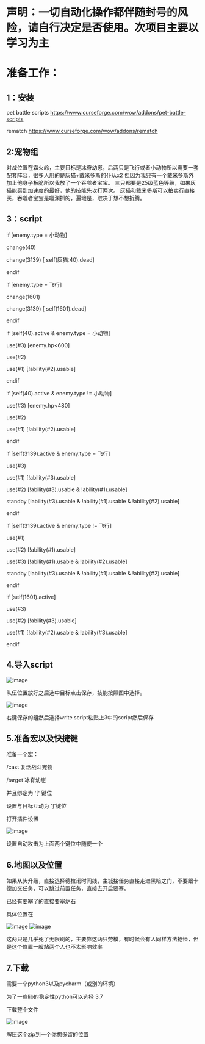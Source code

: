 # 声明：一切自动化操作都伴随封号的风险，请自行决定是否使用。次项目主要以学习为主
# 准备工作：

## 1：安装
  pet battle scripts
  https://www.curseforge.com/wow/addons/pet-battle-scripts
  
  rematch
  https://www.curseforge.com/wow/addons/rematch

## 2:宠物组
  对战位置在霜火岭，主要目标是冰脊幼崽，后两只是飞行或者小动物所以需要一套配套阵容，很多人用的是灰猫+戴米多斯的仆从x2 但因为我只有一个戴米多斯外加上他身子板脆所以我放了一个吞噬者宝宝。
  三只都要是25级蓝色等级，如果灰猫能买到加速度的最好，他的技能先攻打两次。
  灰猫和戴米多斯可以拍卖行直接买，吞噬者宝宝是噬渊抓的，遍地是，取决于想不想折腾。
  
## 3：script

if [enemy.type = 小动物]

change(40)

change(3139) [ self(灰猫:40).dead]

endif


if [enemy.type = 飞行]

change(1601)

change(3139) [ self(1601).dead]

endif


if [self(40).active & enemy.type = 小动物]

use(#3) [enemy.hp<600]

use(#2) 

use(#1) [!ability(#2).usable]

endif


if [self(40).active & enemy.type != 小动物]

use(#3) [enemy.hp<480]

use(#2) 

use(#1) [!ability(#2).usable]

endif


if [self(3139).active & enemy.type = 飞行]

use(#3)

use(#1) [!ability(#3).usable]

use(#2) [!ability(#3).usable & !ability(#1).usable]

standby [!ability(#3).usable & !ability(#1).usable & !ability(#2).usable]

endif


if [self(3139).active & enemy.type != 飞行]

use(#1)

use(#2) [!ability(#1).usable]

use(#3) [!ability(#1).usable & !ability(#2).usable]

standby [!ability(#3).usable & !ability(#1).usable & !ability(#2).usable]

endif



if [self(1601).active]

use(#3) 

use(#2) [!ability(#3).usable]

use(#1) [!ability(#2).usable & !ability(#3).usable]

endif


## 4.导入script
![image](https://user-images.githubusercontent.com/72532532/209479875-72bea96c-89ae-4107-8b3c-b401fced1b86.png)

队伍位置放好之后选中目标点击保存，技能按照图中选择。

![image](https://user-images.githubusercontent.com/72532532/209479885-abfa3be8-cae4-49e4-86bf-9fb7fe7044c7.png)

右键保存的组然后选择write script粘贴上3中的script然后保存

## 5.准备宏以及快捷键

准备一个宏：

/cast 复活战斗宠物

/target 冰脊幼崽

并且绑定为 '[' 键位

设置与目标互动为 ']'键位

打开插件设置

![image](https://user-images.githubusercontent.com/72532532/209479950-ee97435d-b6ea-47b4-a406-2e45e5289a78.png)

设置自动攻击为上面两个键位中随便一个

## 6.地图以及位置
如果从头升级，直接选择德拉诺时间线，主城接任务直接走进黑暗之门，不要跟卡德加交任务，可以跳过前置任务，直接去开启要塞。

已经有要塞了的直接要塞炉石

具体位置在

![image](https://user-images.githubusercontent.com/72532532/209480053-ed0f344e-74d2-47c2-899c-39c1f3e51838.png)
![image](https://user-images.githubusercontent.com/72532532/209480065-b1012753-de2a-4210-91fd-e7097c84495e.png)

这两只是几乎死了无限刷的，主要靠这两只劳模，有时候会有人同样方法抢怪，但是这个位置一般站两个人也不太影响效率

## 7.下载

需要一个python3以及pycharm（或别的环境）

为了一些lib的稳定性python可以选择 3.7

下载整个文件

![image](https://user-images.githubusercontent.com/72532532/209480421-b013efcb-0653-4183-aecd-c616361843e9.png)

解压这个zip到一个你想保留的位置



